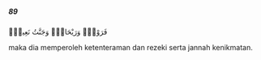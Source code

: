 ##### 89

<span class="ayah">فَرَوْحٌۭ وَرَيْحَانٌۭ وَجَنَّتُ نَعِيمٍۢ</span>

<span class="ayah_translation">maka dia memperoleh ketenteraman dan rezeki serta jannah kenikmatan.</span>

